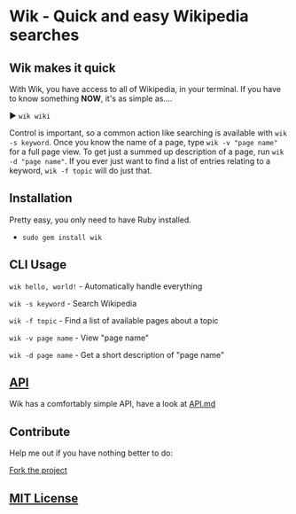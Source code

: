 # Wik - Quick and easy Wikipedia searches

## Wik makes it quick

With Wik, you have access to all of Wikipedia, in your terminal.
If you have to know something **NOW**, it's as simple as....

 ▶ `wik wiki`

Control is important, so a common action like searching is available with `wik -s keyword`.
Once you know the name of a page, type `wik -v "page name"` for a full page view.
To get just a summed up description of a page, run `wik -d "page name"`.
If you ever just want to find a list of entries relating to a keyword, `wik -f topic` will do just that.

## Installation

Pretty easy, you only need to have Ruby installed.

+ `sudo gem install wik`

## CLI Usage

`wik hello, world!` - Automatically handle everything

`wik -s keyword` - Search Wikipedia

`wik -f topic` - Find a list of available pages about a topic

`wik -v page name` - View "page name"

`wik -d page name` - Get a short description of "page name"

## [API](https://github.com/wlib/wik/blob/master/API.md)

Wik has a comfortably simple API, have a look at [API.md](https://github.com/wlib/wik/blob/master/API.md)

## Contribute

Help me out if you have nothing better to do:

[Fork the project](https://github.com/wlib/wik/fork)

## [MIT License](https://github.com/wlib/wik/blob/master/LICENSE)